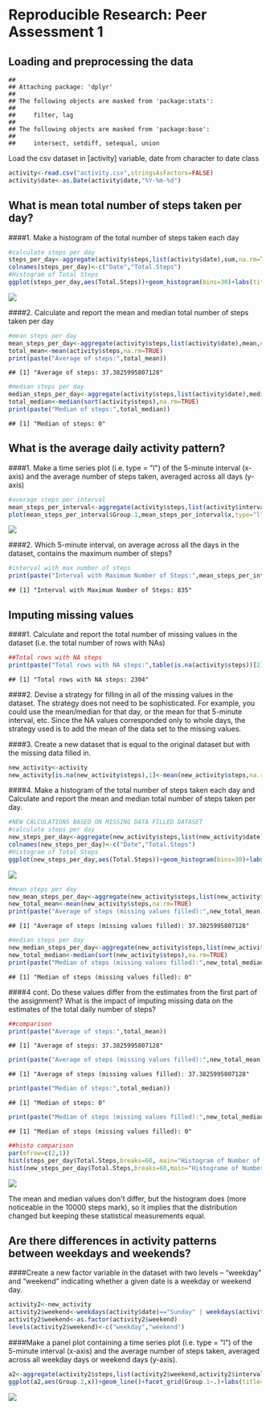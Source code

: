 # Reproducible Research: Peer Assessment 1


## Loading and preprocessing the data

```
## 
## Attaching package: 'dplyr'
## 
## The following objects are masked from 'package:stats':
## 
##     filter, lag
## 
## The following objects are masked from 'package:base':
## 
##     intersect, setdiff, setequal, union
```
Load the csv dataset in [activity] variable,  date from character to date class

```r
activity<-read.csv("activity.csv",stringsAsFactors=FALSE)
activity$date<-as.Date(activity$date,"%Y-%m-%d")
```

## What is mean total number of steps taken per day?
####1. Make a histogram of the total number of steps taken each day

```r
#calculate steps per day
steps_per_day<-aggregate(activity$steps,list(activity$date),sum,na.rm=TRUE)
colnames(steps_per_day)<-c("Date","Total.Steps")
#Histogram of Total Steps
ggplot(steps_per_day,aes(Total.Steps))+geom_histogram(bins=30)+labs(title="Histogram of total Steps")
```

![](PA1_template_files/figure-html/unnamed-chunk-3-1.png) 
  
####2. Calculate and report the mean and median total number of steps taken per day

```r
#mean steps per day
mean_steps_per_day<-aggregate(activity$steps,list(activity$date),mean,na.rm=TRUE)
total_mean<-mean(activity$steps,na.rm=TRUE)
print(paste("Average of steps:",total_mean))
```

```
## [1] "Average of steps: 37.3825995807128"
```

```r
#median steps per day
median_steps_per_day<-aggregate(activity$steps,list(activity$date),median,na.rm=TRUE)
total_median<-median(sort(activity$steps),na.rm=TRUE)
print(paste("Median of steps:",total_median))
```

```
## [1] "Median of steps: 0"
```
## What is the average daily activity pattern?
####1. Make a time series plot (i.e. type = "l") of the 5-minute interval (x-axis) and the average number of steps taken, averaged across all days (y-axis)

```r
#average steps per interval
mean_steps_per_interval<-aggregate(activity$steps,list(activity$interval),mean,na.rm=TRUE)
plot(mean_steps_per_interval$Group.1,mean_steps_per_interval$x,type="l",xlab="5-minute interval",ylab="Average steps per day",main="Average Steps per Day per Interval")
```

![](PA1_template_files/figure-html/unnamed-chunk-5-1.png) 
  
####2. Which 5-minute interval, on average across all the days in the dataset, contains the maximum number of steps?

```r
#interval with max number of steps
print(paste("Interval with Maximum Number of Steps:",mean_steps_per_interval[mean_steps_per_interval$x==max(mean_steps_per_interval$x),1]))
```

```
## [1] "Interval with Maximum Number of Steps: 835"
```
## Imputing missing values
####1. Calculate and report the total number of missing values in the dataset (i.e. the total number of rows with NAs)

```r
##Total rows with NA steps
print(paste("Total rows with NA steps:",table(is.na(activity$steps))[2]))
```

```
## [1] "Total rows with NA steps: 2304"
```
####2. Devise a strategy for filling in all of the missing values in the dataset. The strategy does not need to be sophisticated. For example, you could use the mean/median for that day, or the mean for that 5-minute interval, etc.
Since the NA values corresponded only to whole days, the strategy used is to add the mean of the data set to the missing values.  

####3. Create a new dataset that is equal to the original dataset but with the missing data filled in.

```r
new_activity<-activity
new_activity[is.na(new_activity$steps),1]<-mean(new_activity$steps,na.rm=TRUE)
```
####4. Make a histogram of the total number of steps taken each day and Calculate and report the mean and median total number of steps taken per day. 

```r
#NEW CALCULATIONS BASED ON MISSING DATA FILLED DATASET
#calculate steps per day
new_steps_per_day<-aggregate(new_activity$steps,list(new_activity$date),sum,na.rm=TRUE)
colnames(new_steps_per_day)<-c("Date","Total.Steps")
#Histogram of Total Steps
ggplot(new_steps_per_day,aes(Total.Steps))+geom_histogram(bins=30)+labs(title="Histogram of total Steps")
```

![](PA1_template_files/figure-html/unnamed-chunk-9-1.png) 

```r
#mean steps per day
new_mean_steps_per_day<-aggregate(new_activity$steps,list(new_activity$date),mean,na.rm=TRUE)
new_total_mean<-mean(new_activity$steps,na.rm=TRUE)
print(paste("Average of steps (missing values filled):",new_total_mean))
```

```
## [1] "Average of steps (missing values filled): 37.3825995807128"
```

```r
#median steps per day
new_median_steps_per_day<-aggregate(new_activity$steps,list(new_activity$date),median,na.rm=TRUE)
new_total_median<-median(sort(new_activity$steps),na.rm=TRUE)
print(paste("Median of steps (missing values filled):",new_total_median))
```

```
## [1] "Median of steps (missing values filled): 0"
```
####4 cont. Do these values differ from the estimates from the first part of the assignment? What is the impact of imputing missing data on the estimates of the total daily number of steps?

```r
##comparison
print(paste("Average of steps:",total_mean))
```

```
## [1] "Average of steps: 37.3825995807128"
```

```r
print(paste("Average of steps (missing values filled):",new_total_mean))
```

```
## [1] "Average of steps (missing values filled): 37.3825995807128"
```

```r
print(paste("Median of steps:",total_median))
```

```
## [1] "Median of steps: 0"
```

```r
print(paste("Median of steps (missing values filled):",new_total_median))
```

```
## [1] "Median of steps (missing values filled): 0"
```

```r
##histo comparison
par(mfrow=c(2,1))
hist(steps_per_day$Total.Steps,breaks=60, main="Histogram of Number of Steps per Day",xlab="Number of Steps")
hist(new_steps_per_day$Total.Steps,breaks=60,main="Histograme of Number of Steps per Day (missing values filled)",xlab="Number of Steps")
```

![](PA1_template_files/figure-html/unnamed-chunk-10-1.png) 
  
The mean and median values don't differ, but the histogram does (more noticeable in the 10000 steps mark), so it implies that the distribution changed but keeping these statistical measurements equal.    

## Are there differences in activity patterns between weekdays and weekends?
####Create a new factor variable in the dataset with two levels – “weekday” and “weekend” indicating whether a given date is a weekday or weekend day.

```r
activity2<-new_activity
activity2$weekend<-weekdays(activity$date)=="Sunday" | weekdays(activity$date)=="Saturday"
activity2$weekend<-as.factor(activity2$weekend)
levels(activity2$weekend)<-c("weekday","weekend")
```
####Make a panel plot containing a time series plot (i.e. type = "l") of the 5-minute interval (x-axis) and the average number of steps taken, averaged across all weekday days or weekend days (y-axis).

```r
a2<-aggregate(activity2$steps,list(activity2$weekend,activity2$interval),mean,na.rm=TRUE)
ggplot(a2,aes(Group.2,x))+geom_line()+facet_grid(Group.1~.)+labs(title="Activity Patterns Between Weekdays and Weekends")+xlab("5-minute Interval")+ylab("Steps")
```

![](PA1_template_files/figure-html/unnamed-chunk-12-1.png) 
